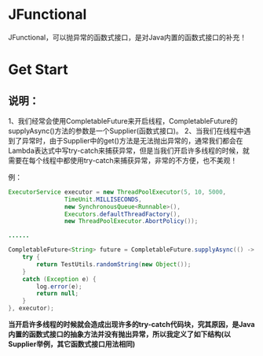 # JFunctional
JFunctional，可以抛异常的函数式接口，是对Java内置的函数式接口的补充！

# Get Start
## 说明：
1、我们经常会使用CompletableFuture来开启线程，CompletableFuture的supplyAsync()方法的参数是一个Supplier(函数式接口)。
2、当我们在线程中遇到了异常时，由于Supplier中的get()方法是无法抛出异常的，通常我们都会在Lambda表达式中写try-catch来捕获异常，但是当我们开启许多线程的时候，就需要在每个线程中都使用try-catch来捕获异常，非常的不方便，也不美观！

例：

```java
ExecutorService executor = new ThreadPoolExecutor(5, 10, 5000,
                TimeUnit.MILLISECONDS, 
                new SynchronousQueue<Runnable>(),
                Executors.defaultThreadFactory(), 
                new ThreadPoolExecutor.AbortPolicy());

......

CompletableFuture<String> future = CompletableFuture.supplyAsync(() -> {
    try {
        return TestUtils.randomString(new Object());
    }
    catch (Exception e) {
        log.error(e);
        return null;
    }
}, executor);
```

**当开启许多线程的时候就会造成出现许多的try-catch代码块，究其原因，是Java内置的函数式接口的抽象方法并没有抛出异常，所以我定义了如下结构(以Supplier举例，其它函数式接口用法相同)**
